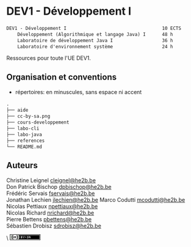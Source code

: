 # DEV1 - Développement I

```
DEV1 - Développement I                                   10 ECTS
    Développement (Algorithmique et langage Java) I      48 h
    Laboratoire de développement Java I                  36 h
    Laboratoire d'environnement système                  24 h
```

Ressources pour toute l'UE DEV1. 

## Organisation et conventions

- répertoires: en minuscules, sans espace ni accent


```
.
├── aide
├── cc-by-sa.png
├── cours-developpement
├── labo-cli
├── labo-java
├── references
└── README.md
```





## Auteurs

Christine Leignel <cleignel@he2b.be>  
Don Patrick Bischop <dpbischop@he2b.be>  
Frédéric Servais <fservais@he2b.be>  
Jonathan Lechien <jlechien@he2b.be>
Marco Codutti <mcodutti@he2b.be>  
Nicolas Pettiaux <npettiaux@he2b.be>     
Nicolas Richard <nrichard@he2b.be>  
Pierre Bettens <pbettens@he2b.be>     
Sébastien Drobisz <sdrobisz@he2b.be>  


\ ![](cc-by-sa.png)

